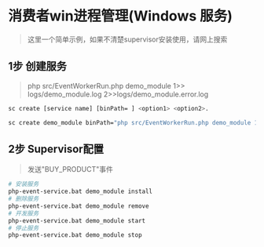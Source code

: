 消费者win进程管理(Windows 服务)
=========================
> 这里一个简单示例，如果不清楚supervisor安装使用，请网上搜索

1步 创建服务
-------------------------
> php src/EventWorkerRun.php demo_module 1>> logs/demo_module.log 2>>logs/demo_module.error.log
```sh
sc create [service name] [binPath= ] <option1> <option2>.
```

```sh
sc create demo_module binPath="php src/EventWorkerRun.php demo_module 1>> logs/demo_module.log 2>>logs/demo_module.error.log" displayname= "demo_moduleService"
```


2步 Supervisor配置
-------------------------
> 发送"BUY_PRODUCT"事件

```sh
# 安装服务
php-event-service.bat demo_module install
# 删除服务
php-event-service.bat demo_module remove
# 开发服务
php-event-service.bat demo_module start
# 停止服务
php-event-service.bat demo_module stop
```
